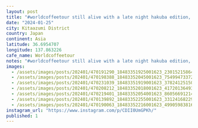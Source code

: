 ```yaml
---
layout: post
title: "#worldcoffeetour still alive with a late night hakuba edition, amazing little coffee roaster."
date: "2024-01-25"
city: Kitaazumi District
country: Japan
continent: Asia
latitude: 36.6954707
longitude: 137.863226
cafe_name: Worldcoffeetour
notes: "#worldcoffeetour still alive with a late night hakuba edition, amazing little coffee roaster."
images:
  - /assets/images/posts/202401/470191290_18483351925001623_2301521586487020256_n_17971940165661008.jpg
  - /assets/images/posts/202401/470198388_18483352045001623_7549947337236423501_n_18321279286143556.jpg
  - /assets/images/posts/202401/470231039_18483351919001623_3782412515090150541_n_18023531611811066.jpg
  - /assets/images/posts/202401/470208212_18483352018001623_417201364937535879_n_17876170080020295.jpg
  - /assets/images/posts/202401/470219401_18483352054001623_8605669121490155097_n_18012893786156903.jpg
  - /assets/images/posts/202401/470139892_18483352255001623_3312416822981064764_n_18224025274252542.jpg
  - /assets/images/posts/202401/470190063_18483352216001623_4990598381636341358_n_18114148801358356.jpg
instagram_url: "https://www.instagram.com/p/CDII0UmGPKh/"
published: 1
---
```

